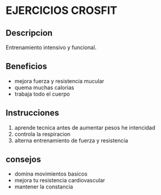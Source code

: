 # EJERCICIOS CROSFIT

## Descripcion
Entrenamiento intensivo y funcional.

## Beneficios

- mejora fuerza y resistencia mucular 
- quema muchas calorias
- trabaja todo el cuerpo

## Instrucciones

1. aprende tecnica antes de aumentar pesos he intencidad
2. controla la respiracion
3. alterna entrenamiento de fuerza y resistencia

## consejos

- domina movimientos basicos
- mejora tu resistencia cardiovascular
- mantener la constancia